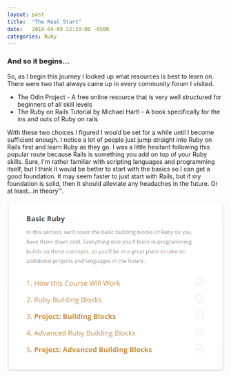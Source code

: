 ```yaml
---
layout: post
title:  "The Real Start"
date:   2019-04-09 22:33:00 -0500
categories: Ruby
---
```


### And so it begins...

So, as I begin this journey I looked up what resources is best to learn on. There were two that always came up in every community forum I visited.

* The Odin Project - A free online resource that is very well structured for beginners of all skill levels
* The Ruby on Rails Tutorial by Michael Hartl - A book specifically for the ins and outs of Ruby on rails

With these two choices I figured I would be set for a while until I become sufficient enough. I notice a lot of people just jump straight into Ruby on Rails first and learn Ruby as they go. I was a little hesitant following this popular route because Rails is something you add on top of your Ruby skills. Sure, I'm rather familiar with scripting languages and programming itself, but I think it would be better to start with the basics so I can get a good foundation. It may seem faster to just start with Rails, but if my foundation is solid, then it should alleviate any headaches in the future. Or at least...in theory&trade;.

![alt text](https://github.com/nguy1708/nguy1708.github.io/blob/master/Images/outline.png?raw=true "The Odin Project outline")
